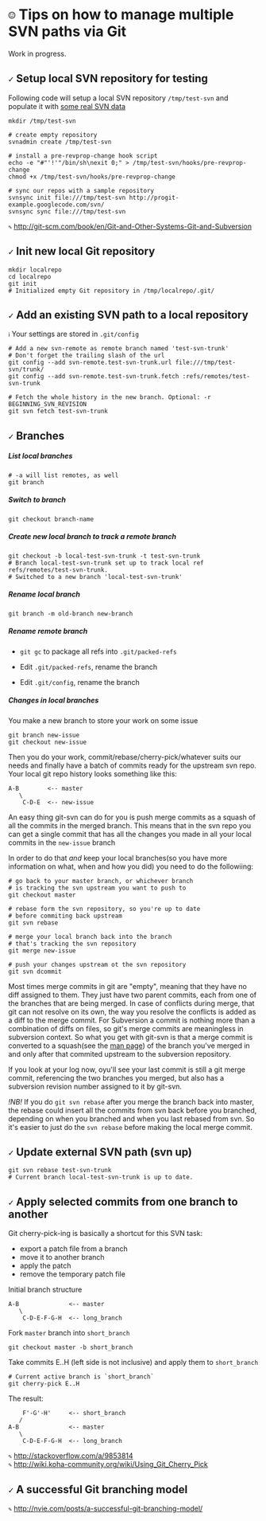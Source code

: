 `☺` Tips on how to manage multiple SVN paths via Git 
====================================================

Work in progress.
  
    
  
  
  


`✓` Setup local SVN repository for testing
------------------------------------------

Following code will setup a local SVN repository `/tmp/test-svn`
and populate it with [some real SVN data](http://progit-example.googlecode.com/svn/)

    mkdir /tmp/test-svn

    # create empty repository
    svnadmin create /tmp/test-svn

    # install a pre-revprop-change hook script
    echo -e "#"'!'"/bin/sh\nexit 0;" > /tmp/test-svn/hooks/pre-revprop-change
    chmod +x /tmp/test-svn/hooks/pre-revprop-change

    # sync our repos with a sample repository
    svnsync init file:///tmp/test-svn http://progit-example.googlecode.com/svn/
    svnsync sync file:///tmp/test-svn

`✎` http://git-scm.com/book/en/Git-and-Other-Systems-Git-and-Subversion




`✓` Init new local Git repository
---------------------------------

    mkdir localrepo
    cd localrepo
    git init
    # Initialized empty Git repository in /tmp/localrepo/.git/




`✓` Add an existing SVN path to a local repository
--------------------------------------------------

`ℹ` Your settings are stored in `.git/config`

    # Add a new svn-remote as remote branch named 'test-svn-trunk'
    # Don't forget the trailing slash of the url
    git config --add svn-remote.test-svn-trunk.url file:///tmp/test-svn/trunk/
    git config --add svn-remote.test-svn-trunk.fetch :refs/remotes/test-svn-trunk

    # Fetch the whole history in the new branch. Optional: -r BEGINNING_SVN_REVISION
    git svn fetch test-svn-trunk




`✓` Branches
------------

##### List local branches

	# -a will list remotes, as well
    git branch


##### Switch to branch

    git checkout branch-name


##### Create new local branch to track a remote branch

    git checkout -b local-test-svn-trunk -t test-svn-trunk
    # Branch local-test-svn-trunk set up to track local ref refs/remotes/test-svn-trunk.
    # Switched to a new branch 'local-test-svn-trunk'


##### Rename local branch

    git branch -m old-branch new-branch


##### Rename remote branch

* `git gc` to package all refs into `.git/packed-refs`

* Edit `.git/packed-refs`, rename the branch

* Edit `.git/config`, rename the branch


##### Changes in local branches
You make a new branch to store your work on some issue

    git branch new-issue
    git checkout new-issue

Then you do your work, commit/rebase/cherry-pick/whatever suits our needs
and finally have a batch of commits ready for the upstream svn repo. Your local
git repo history looks something like this:

    A-B        <-- master
       \
        C-D-E  <-- new-issue

An easy thing git-svn can do for you is push merge commits as a squash of all the
commits in the merged branch. This means that in the svn repo you can get a single
commit that has all the changes you made in all your local commits in the `new-issue` branch

In order to do that *and* keep your local branches(so you have more information on
what, when and how you did) you need to do the followiing:

    # go back to your master branch, or whichever branch
    # is tracking the svn upstream you want to push to
    git checkout master

    # rebase form the svn repository, so you're up to date
    # before commiting back upstream
    git svn rebase

    # merge your local branch back into the branch
    # that's tracking the svn repository
    git merge new-issue

    # push your changes upstream ot the svn repository
    git svn dcommit


Most times merge commits in git are "empty", meaning that they have no
diff assigned to them. They just have two parent commits, each from one of the
branches that are being merged. In case of conflicts during merge, that
git can not resolve on its own, the way you resolve the conflicts is added as
a diff to the merge commit.
For Subversion a commit is nothing more than a combination of diffs on files, so
git's merge commits are meaningless in subversion context. So what you get with
git-svn is that a merge commit is converted to a squash(see the [man page](http://linux.die.net/man/1/git-merge))
of the branch you've merged in and only after that commited upstream to the subversion repository.

If you look at your log now, oyu'll see your last commit is still a git merge
commit, referencing the two branches you merged, but also has a subversion
revision number assigned to it by git-svn.

*!NB!* If you do `git svn rebase` after you merge the branch back into master,
the rebase could insert all the commits from svn back before you branched, depending
on when you branched and when you last rebased from svn. So it's easier to just do
the `svn rebase` before making the local merge commit.


`✓` Update external SVN path (svn up)
-------------------------------------

    git svn rebase test-svn-trunk
    # Current branch local-test-svn-trunk is up to date.




`✓` Apply selected commits from one branch to another 
-----------------------------------------------------

Git cherry-pick-ing is basically a shortcut for this SVN task:

* export a patch file from a branch
* move it to another branch
* apply the patch
* remove the temporary patch file

Initial branch structure

    A-B              <-- master
       \
        C-D-E-F-G-H  <-- long_branch

Fork `master` branch into `short_branch`

    git checkout master -b short_branch


Take commits E..H (left side is not inclusive) and apply them to `short_branch`

    # Current active branch is `short_branch`
    git cherry-pick E..H


The result:

        F'-G'-H'     <-- short_branch
       /
    A-B              <-- master
       \
        C-D-E-F-G-H  <-- long_branch

`✎` http://stackoverflow.com/a/9853814  
`✎` http://wiki.koha-community.org/wiki/Using_Git_Cherry_Pick




`✓` A successful Git branching model
------------------------------------
`✎` http://nvie.com/posts/a-successful-git-branching-model/
